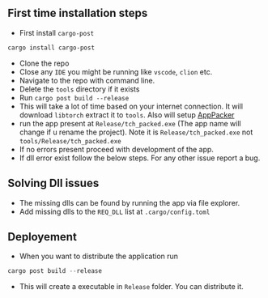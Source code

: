 ## First time installation steps
- First install `cargo-post`
```powershell
cargo install cargo-post
```
- Clone the repo
- Close any `IDE` you might be running like `vscode`, `clion` etc.
- Navigate to the repo with command line.
- Delete the `tools` directory if it exists
- Run `cargo post build --release`
- This will take a lot of time based on your internet connection. It will download `libtorch` extract it to `tools`. Also will setup [AppPacker](https://github.com/SerGreen/Appacker)
- run the app present at `Release/tch_packed.exe` (The app name will change if u rename the project). Note it is `Release/tch_packed.exe` not `tools/Release/tch_packed.exe`
- If no errors present proceed with development of the app.
- If dll error exist follow the below steps. For any other issue report a bug.

## Solving Dll issues
- The missing dlls can be found by running the app via file explorer.
- Add missing dlls to the `REQ_DLL` list at `.cargo/config.toml`

## Deployement
- When you want to distribute the application run 
```powershell
cargo post build --release
```
- This will create a executable in `Release` folder. You can distribute it.